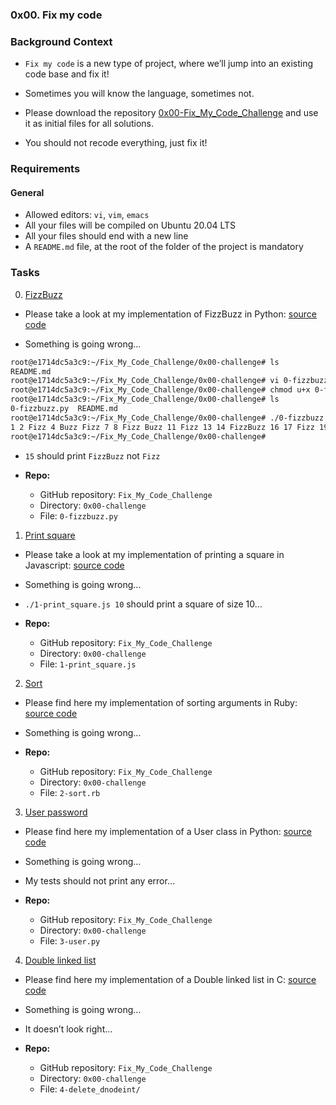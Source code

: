 ### 0x00. Fix my code

### Background Context
- `Fix my code` is a new type of project, where we’ll jump into an existing code base and fix it!

- Sometimes you will know the language, sometimes not.

- Please download the repository [0x00-Fix_My_Code_Challenge](https://github.com/alx-tools/0x00-Fix_My_Code_Challenge) and use it as initial files for all solutions.

- You should not recode everything, just fix it!

### Requirements
#### General

- Allowed editors: `vi`, `vim`, `emacs`
- All your files will be compiled on Ubuntu 20.04 LTS
- All your files should end with a new line
- A `README.md` file, at the root of the folder of the project is mandatory

### Tasks

0. [FizzBuzz](./0-fizzbuzz.py)

- Please take a look at my implementation of FizzBuzz in Python: [source code](https://github.com/alx-tools/0x00-Fix_My_Code_Challenge/blob/master/0-fizzbuzz.py)

- Something is going wrong…
```sh
root@e1714dc5a3c9:~/Fix_My_Code_Challenge/0x00-challenge# ls
README.md
root@e1714dc5a3c9:~/Fix_My_Code_Challenge/0x00-challenge# vi 0-fizzbuzz.py
root@e1714dc5a3c9:~/Fix_My_Code_Challenge/0x00-challenge# chmod u+x 0-fizzbuzz.py
root@e1714dc5a3c9:~/Fix_My_Code_Challenge/0x00-challenge# ls
0-fizzbuzz.py  README.md
root@e1714dc5a3c9:~/Fix_My_Code_Challenge/0x00-challenge# ./0-fizzbuzz.py 50
1 2 Fizz 4 Buzz Fizz 7 8 Fizz Buzz 11 Fizz 13 14 FizzBuzz 16 17 Fizz 19 Buzz Fizz 22 23 Fizz Buzz 26 Fizz 28 29 FizzBuzz 31 32 Fizz 34 Buzz Fizz 37 38 Fizz Buzz 41 Fizz 43 44 FizzBuzz 46 47 Fizz 49 Buzz
root@e1714dc5a3c9:~/Fix_My_Code_Challenge/0x00-challenge#
```

- `15` should print `FizzBuzz` not `Fizz`

* **Repo:**

	- GitHub repository: `Fix_My_Code_Challenge`
	- Directory: `0x00-challenge`
	- File: `0-fizzbuzz.py`

1. [Print square](./1-print_square.js)

- Please take a look at my implementation of printing a square in Javascript: [source code](https://github.com/alx-tools/0x00-Fix_My_Code_Challenge/blob/master/1-print_square.js)

- Something is going wrong…

- `./1-print_square.js 10` should print a square of size 10…

* **Repo:**

	- GitHub repository: `Fix_My_Code_Challenge`
	- Directory: `0x00-challenge`
	- File: `1-print_square.js`

2. [Sort](./2-sort.rb)

- Please find here my implementation of sorting arguments in Ruby: [source code](https://github.com/alx-tools/0x00-Fix_My_Code_Challenge/blob/master/2-sort.rb)

- Something is going wrong…

* **Repo:**

	- GitHub repository: `Fix_My_Code_Challenge`
	- Directory: `0x00-challenge`
	- File: `2-sort.rb`

3. [User password](./3-user.py )

- Please find here my implementation of a User class in Python: [source code](https://github.com/alx-tools/0x00-Fix_My_Code_Challenge/blob/master/3-user.py)

- Something is going wrong…

- My tests should not print any error…

* **Repo:**

	- GitHub repository: `Fix_My_Code_Challenge`
	- Directory: `0x00-challenge`
	- File: `3-user.py`

4. [Double linked list](./4-delete_dnodeint/)

- Please find here my implementation of a Double linked list in C: [source code](https://github.com/alx-tools/0x00-Fix_My_Code_Challenge/tree/master/4-delete_dnodeint)

- Something is going wrong…

- It doesn’t look right…

* **Repo:**

	- GitHub repository: `Fix_My_Code_Challenge`
	- Directory: `0x00-challenge`
	- File: `4-delete_dnodeint/`
